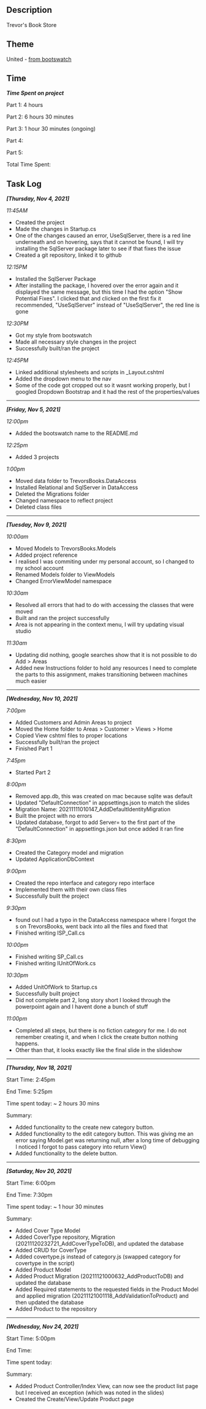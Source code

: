 ﻿## Description

Trevor's Book Store

## Theme

United - [from bootswatch](https://bootswatch.com/united/)

## Time

***Time Spent on project***

Part 1: 4 hours

Part 2: 6 hours 30 minutes

Part 3: 1 hour 30 minutes (ongoing)

Part 4: 

Part 5:

Total Time Spent: 

## Task Log

***[Thursday, Nov 4, 2021]***

*11:45AM*

- Created the project
- Made the changes in Startup.cs
- One of the changes caused an error, UseSqlServer, there is a red line underneath and on hovering,
says that it cannot be found, I will try installing the SqlServer package later to see if that fixes the issue
- Created a git repository, linked it to github

*12:15PM*

- Installed the SqlServer Package
- After installing the package, I hovered over the error again and it displayed the same message,
but this time I had the option "Show Potential Fixes". I clicked that and clicked on the first fix
it recommended, "UseSqlServer" instead of "UseSqlServer", the red line is gone

*12:30PM*

- Got my style from bootswatch
- Made all necessary style changes in the project
- Successfully built/ran the project

*12:45PM*

- Linked additional stylesheets and scripts in _Layout.cshtml
- Added the dropdown menu to the nav
- Some of the code got cropped out so it wasnt working properly, but I googled
Dropdown Bootstrap and it had the rest of the properties/values

_ _ _

***[Friday, Nov 5, 2021]***

*12:00pm*

- Added the bootswatch name to the README.md

*12:25pm*

- Added 3 projects

*1:00pm*

- Moved data folder to TrevorsBooks.DataAccess
- Installed Relational and SqlServer in DataAccess
- Deleted the Migrations folder
- Changed namespace to reflect project
- Deleted class files

_ _ _

***[Tuesday, Nov 9, 2021]***

*10:00am*

- Moved Models to TrevorsBooks.Models
- Added project reference
- I realised I was commiting under my personal account, so I changed to my school account
- Renamed Models folder to ViewModels
- Changed ErrorViewModel namespace

*10:30am*

- Resolved all errors that had to do with accessing the classes that were moved
- Built and ran the project successfully
- Area is not appearing in the context menu, I will try updating visual studio

*11:30am*

- Updating did nothing, google searches show that it is not possible to do Add > Areas
- Added new Instructions folder to hold any resources I need to complete the parts to this assignment,
makes transitioning between machines much easier

_ _ _

***[Wednesday, Nov 10, 2021]***

*7:00pm*

- Added Customers and Admin Areas to project
- Moved the Home folder to Areas > Customer > Views > Home
- Copied View cshtml files to proper locations
- Successfully built/ran the project
- Finished Part 1

*7:45pm*

- Started Part 2

*8:00pm*

- Removed app.db, this was created on mac because sqlite was default
- Updated "DefaultConnection" in appsettings.json to match the slides
- Migration Name: 20211111010147_AddDefaultIdentityMigration
- Built the project with no errors
- Updated database, forgot to add Server= to the first part of the
"DefaultConnection" in appsettings.json but once added it ran fine

*8:30pm*

- Created the Category model and migration
- Updated ApplicationDbContext

*9:00pm*

- Created the repo interface and category repo interface
- Implemented them with their own class files
- Successfully built the project

*9:30pm*

- found out I had a typo in the DataAccess namespace where I forgot the s on TrevorsBooks,
went back into all the files and fixed that
- Finished writing ISP_Call.cs 

*10:00pm*

- Finished writing SP_Call.cs
- Finished writing IUnitOfWork.cs

*10:30pm*

- Added UnitOfWork to Startup.cs
- Successfully built project
- Did not complete part 2, long story short I looked through the powerpoint again and I havent done a bunch of stuff

*11:00pm*

- Completed all steps, but there is no fiction category for me. I do not remember creating it,
and when I click the create button nothing happens.
- Other than that, it looks exactly like the final slide in the slideshow

_ _ _

***[Thursday, Nov 18, 2021]***

Start Time: 2:45pm

End Time: 5:25pm

Time spent today: ~ 2 hours 30 mins

Summary:
- Added functionality to the create new category button.
- Added functionality to the edit category button. This was giving me an error saying Model.get was returning null, after a long time of debugging I noticed I forgot to pass category into return View()
- Added functionality to the delete button.

_ _ _

***[Saturday, Nov 20, 2021]***

Start Time: 6:00pm

End Time: 7:30pm

Time spent today: ~ 1 hour 30 minutes

Summary:
- Added Cover Type Model
- Added CoverType repository, Migration (20211120232721_AddCoverTypeToDB), and updated the database
- Added CRUD for CoverType
- Added covertype.js instead of category.js (swapped category for covertype in the script)
- Added Product Model
- Added Product Migration (20211121000632_AddProductToDB) and updated the database
- Added Required statements to the requested fields in the Product Model and applied migration (20211121001118_AddValidationToProduct) and then updated the database
- Added Product to the repository

_ _ _

***[Wednesday, Nov 24, 2021]***

Start Time: 5:00pm

End Time: 

Time spent today: 

Summary:
- Added Product Controller/Index View, can now see the product list page but I received an exception (which was noted in the slides)
- Created the Create/View/Update Product page